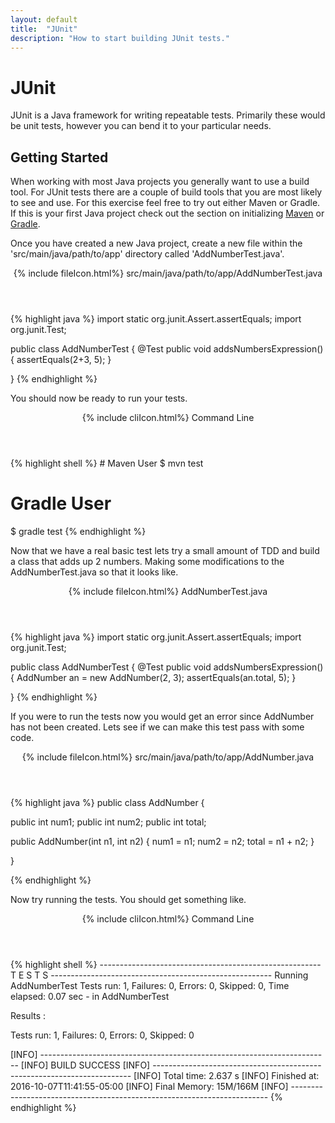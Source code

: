 ```yaml
---
layout: default
title:  "JUnit"
description: "How to start building JUnit tests."
---
```

# JUnit

JUnit is a Java framework for writing repeatable tests.  Primarily these would
be unit tests, however you can bend it to your particular needs.

## Getting Started

When working with most Java projects you generally want to use a build tool.
For JUnit tests there are a couple of build tools that you are most likely to
see and use.  For this exercise feel free to try out either Maven or Gradle.  If
this is your first Java project check out the section on initializing
[Maven](/book/programming/java/maven.html) or
[Gradle](/book/programming/java/gradle.html).



Once you have created a new Java project, create a new file within the
'src/main/java/path/to/app' directory called 'AddNumberTest.java'.
<div class="w3-card">
<header class="w3-container w3-blue">
  {% include fileIcon.html%}
  src/main/java/path/to/app/AddNumberTest.java
</header>

<div class="w3-container">
{% highlight java %}
import static org.junit.Assert.assertEquals;
import org.junit.Test;

public class AddNumberTest {
  @Test
  public void addsNumbersExpression() {
    assertEquals(2+3, 5);
  }

}
{% endhighlight %}
</div>
</div>

You should now be ready to run your tests.

<div class="w3-card">
<header class="w3-container w3-grey">
  {% include cliIcon.html%}
  Command Line
</header>

<div class="w3-container">
{% highlight shell %}
# Maven User
$ mvn test

# Gradle User
$ gradle test
{% endhighlight %}
</div>
</div>

Now that we have a real basic test lets try a small amount of TDD and build a
class that adds up 2 numbers.  Making some modifications to the
AddNumberTest.java so that it looks like.

<div class="w3-card">
<header class="w3-container w3-blue">
  {% include fileIcon.html%}
  AddNumberTest.java
</header>

<div class="w3-container">
{% highlight java %}
import static org.junit.Assert.assertEquals;
import org.junit.Test;

public class AddNumberTest {
  @Test
  public void addsNumbersExpression() {
    AddNumber an = new AddNumber(2, 3);
    assertEquals(an.total, 5);
  }

}
{% endhighlight %}
</div>
</div>

If you were to run the tests now you would get an error since AddNumber has
not been created.  Lets see if we can make this test pass with some code.

<div class="w3-card">
<header class="w3-container w3-blue">
  {% include fileIcon.html%}
  src/main/java/path/to/app/AddNumber.java
</header>

<div class="w3-container">
{% highlight java %}
public class AddNumber {

  public int num1;
  public int num2;
  public int total;

  public AddNumber(int n1, int n2) {
    num1 = n1;
    num2 = n2;
    total = n1 + n2;
  }

}

{% endhighlight %}
</div>
</div>

Now try running the tests.  You should get something like.

<div class="w3-card">
<header class="w3-container w3-grey">
  {% include cliIcon.html%}
  Command Line
</header>

<div class="w3-container">
{% highlight shell %}
-------------------------------------------------------
 T E S T S
-------------------------------------------------------
Running AddNumberTest
Tests run: 1, Failures: 0, Errors: 0, Skipped: 0, Time elapsed: 0.07 sec - in AddNumberTest

Results :

Tests run: 1, Failures: 0, Errors: 0, Skipped: 0

[INFO] ------------------------------------------------------------------------
[INFO] BUILD SUCCESS
[INFO] ------------------------------------------------------------------------
[INFO] Total time: 2.637 s
[INFO] Finished at: 2016-10-07T11:41:55-05:00
[INFO] Final Memory: 15M/166M
[INFO] ------------------------------------------------------------------------
{% endhighlight %}
</div>
</div>
